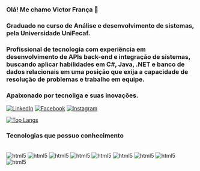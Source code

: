 ### Olá! Me chamo Victor França 👋   
### Graduado no curso de Análise e desenvolvimento de sistemas, pela Universidade UniFecaf. 
### Profissional de tecnologia com experiência em desenvolvimento de APIs back-end e integração de sistemas, buscando aplicar habilidades em C#, Java, .NET e banco de dados relacionais em uma posição que exija a capacidade de resolução de problemas e trabalho em equipe. 
### Apaixonado por tecnoliga e suas inovações.

[![LinkedIn](https://img.shields.io/badge/LinkedIn-0077B5?style=for-the-badge&logo=linkedin&logoColor=white)](https://www.linkedin.com/in/victor-fran%C3%A7a-233632185/)
[![Facebook](https://img.shields.io/badge/Facebook-1877F2?style=for-the-badge&logo=facebook&logoColor=white)](https://www.facebook.com/vvictorfr)
[![Instagram](https://img.shields.io/badge/Instagram-E4405F?style=for-the-badge&logo=instagram&logoColor=white)](https://www.instagram.com/franca_victorr/)

[![Top Langs](https://github-readme-stats.vercel.app/api/top-langs/?username=VictorF97)](https://github.com/anuraghazra/github-readme-stats)

### Tecnologias que possuo conhecimento

<div style="display: inline_block"></br>
    <img align="center" alt="html5" src="https://img.shields.io/badge/HTML5-E34F26?style=for-the-badge&logo=html5&logoColor=white"  />
    <img align="center" alt="html5" src="https://img.shields.io/badge/CSS-239120?&style=for-the-badge&logo=css3&logoColor=white"  />
    <img align="center" alt="html5" src="https://img.shields.io/badge/Node.js-43853D?style=for-the-badge&logo=node.js&logoColor=white"  />
    <img align="center" alt="html5" src="https://img.shields.io/badge/JavaScript-F7DF1E?style=for-the-badge&logo=javascript&logoColor=black"  />
    <img align="center" alt="html5" src="https://img.shields.io/badge/Java-ED8B00?style=for-the-badge&logo=openjdk&logoColor=white"  />
    <img align="center" alt="html5" src="https://img.shields.io/badge/React-20232A?style=for-the-badge&logo=react&logoColor=61DAFB"  />
    <img align="center" alt="html5" src="https://img.shields.io/badge/React_Native-20232A?style=for-the-badge&logo=react&logoColor=61DAFB"  />
    <img align="center" alt="html5" src="https://img.shields.io/badge/MySQL-00000F?style=for-the-badge&logo=mysql&logoColor=white"  />
    <img align="center" alt="html5" src="https://img.shields.io/badge/PostgreSQL-316192?style=for-the-badge&logo=postgresql&logoColor=white"  />    
</div>

